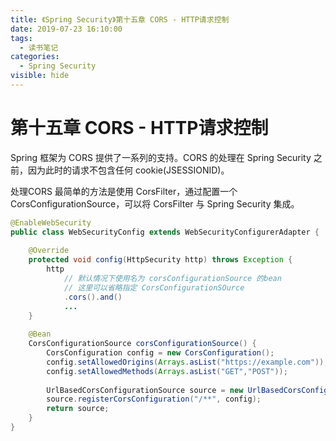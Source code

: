 ```yaml
---
title: 《Spring Security》第十五章 CORS - HTTP请求控制
date: 2019-07-23 16:10:00
tags: 
  - 读书笔记
categories:
  - Spring Security
visible: hide
---
```


# 第十五章 CORS - HTTP请求控制

Spring 框架为 CORS 提供了一系列的支持。CORS 的处理在 Spring Security 之前，因为此时的请求不包含任何 cookie(JSESSIONID)。

处理CORS 最简单的方法是使用 CorsFilter，通过配置一个 CorsConfigurationSource，可以将 CorsFilter 与 Spring Security 集成。

```java
@EnableWebSecurity
public class WebSecurityConfig extends WebSecurityConfigurerAdapter {
    
    @Override
    protected void config(HttpSecurity http) throws Exception {
        http
            // 默认情况下使用名为 corsConfigurationSource 的bean
            // 这里可以省略指定 CorsConfigurationSOurce
            .cors().and()
            ...
    }
    
    @Bean
    CorsConfigurationSource corsConfigurationSource() {
        CorsConfiguration config = new CorsConfiguration();
        config.setAllowedOrigins(Arrays.asList("https://example.com"));
        config.setAllowedMethods(Arrays.asList("GET","POST"));
        
        UrlBasedCorsConfigurationSource source = new UrlBasedCorsConfigurationSource();
        source.registerCorsConfiguration("/**", config);
        return source;
    }
}
```

